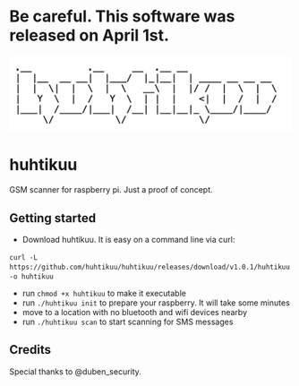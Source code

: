 # Be careful. This software was released on April 1st.

![](huhtikuu.png)
# huhtikuu
GSM scanner for raspberry pi. Just a proof of concept.

## Getting started

* Download huhtikuu. It is easy on a command line via curl:

`
curl -L https://github.com/huhtikuu/huhtikuu/releases/download/v1.0.1/huhtikuu -o huhtikuu
`

* run `chmod +x huhtikuu` to make it executable
* run `./huhtikuu init` to prepare your raspberry. It will take some minutes
* move to a location with no bluetooth and wifi devices nearby
* run `./huhtikuu scan` to start scanning for SMS messages

## Credits

Special thanks to @duben_security.
